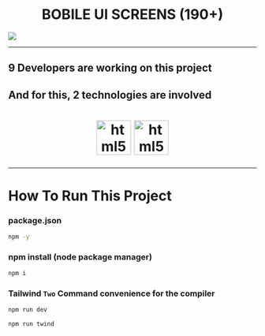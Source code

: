 <h1 align="center">BOBILE UI SCREENS (190+)</h1>

<img src="./RM/Mobile and Web UI Kit (190+) (Community) – Figma - Google Chrome 4_20_2024 1_10_57 PM.png">

---

## 9 Developers are working on this project

## And for this, 2 technologies are involved

<h1 align="center"><img src="https://raw.githubusercontent.com/ha7darov/ha7darov/main/FremWork%20%26%20Library/Technology/html-5-bland.webp" width="70" title="HTML5" alt="html5"> <img src="https://raw.githubusercontent.com/ha7darov/ha7darov/main/FremWork%20%26%20Library/tailwind.svg" width="70" title="HTML5" alt="html5"></h1>

---

# How To Run This Project

### package.json
```bash
npm -y
```

### npm install (node package manager)
```bash
npm i
```

### Tailwind `Two` Command convenience for the compiler
```bash
npm run dev
```

```bash
npm run twind
```
